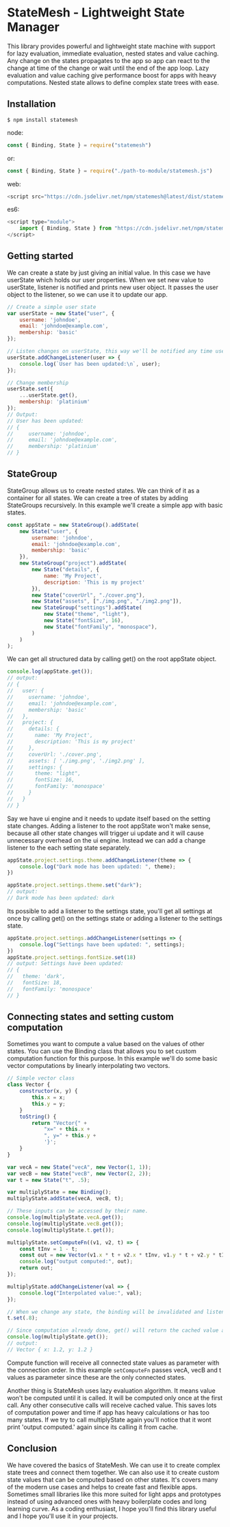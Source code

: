 # StateMesh - Lightweight State Manager

This library provides powerful and lightweight state machine with support for lazy evaluation, immediate evaluation, nested states and value caching.
Any change on the states propagates to the app so app can react to the change at time of the change or wait until the end of the app loop.
Lazy evaluation and value caching give performance boost for apps with heavy computations.
Nested state allows to define complex state trees with ease.

## Installation


```shell
$ npm install statemesh
```

node:
```javascript
const { Binding, State } = require("statemesh")
```

or:
```javascript
const { Binding, State } = require("./path-to-module/statemesh.js")
```

web:
```javascript
<script src="https://cdn.jsdelivr.net/npm/statemesh@latest/dist/statemesh.min.js"> </script>
```

es6:
```javascript
<script type="module">
    import { Binding, State } from "https://cdn.jsdelivr.net/npm/statemesh@latest/dist/statemesh.module.js"
</script>
```


## Getting started

We can create a state by just giving an initial value. In this case we have userState which holds our user properties. When we set new value to userState, listener is notified and prints new user object. It passes the user object to the listener, so we can use it to update our app.

```javascript
// Create a simple user state
var userState = new State("user", {
    username: 'johndoe',
    email: 'johndoe@example.com',
    membership: 'basic'
});

// Listen changes on userState, this way we'll be notified any time userState is changed.
userState.addChangeListener(user => {
    console.log(`User has been updated:\n`, user);
});

// Change membership
userState.set({
    ...userState.get(),
    membership: 'platinium'
});
// Output: 
// User has been updated: 
// {
//     username: 'johndoe',
//     email: 'johndoe@example.com',
//     membership: 'platinium'
// }

```

## StateGroup

StateGroup allows us to create nested states. We can think of it as a container for all states.
We can create a tree of states by adding StateGroups recursively. In this example we'll create a simple
app with basic states.

```javascript
const appState = new StateGroup().addState(
    new State("user", {
        username: 'johndoe',
        email: 'johndoe@example.com',
        membership: 'basic'
    }),
    new StateGroup("project").addState(
        new State("details", {
            name: 'My Project',
            description: 'This is my project'
        }),
        new State("coverUrl", "./cover.png"),
        new State("assets", ["./img.png", "./img2.png"]),
        new StateGroup("settings").addState(
            new State("theme", "light"),
            new State("fontSize", 16),
            new State("fontFamily", "monospace"),
        )
    )
);
```

We can get all structured data by calling get() on the root appState object.

```javascript
console.log(appState.get());
// output:
// {
//   user: {
//     username: 'johndoe',
//     email: 'johndoe@example.com',
//     membership: 'basic'
//   },
//   project: {
//     details: { 
//       name: 'My Project', 
//       description: 'This is my project' 
//     },
//     coverUrl: './cover.png',
//     assets: [ './img.png', './img2.png' ],
//     settings: { 
//       theme: "light", 
//       fontSize: 16, 
//       fontFamily: 'monospace' 
//     }
//   }
// }
```

Say we have ui engine and it needs to update itself based on the setting state changes.
Adding a listener to the root appState won't make sense, because all other state changes will trigger ui update and 
it will cause unnecessary overhead on the ui engine. Instead we can add a change listener to the each setting state separately.

```javascript
appState.project.settings.theme.addChangeListener(theme => {
    console.log("Dark mode has been updated: ", theme);
})

appState.project.settings.theme.set("dark");
// output: 
// Dark mode has been updated: dark
```

Its possible to add a listener to the settings state, you'll get all settings at once by calling get() on the settings state or adding a listener to the settings state.

```javascript
appState.project.settings.addChangeListener(settings => {
    console.log("Settings have been updated: ", settings);
})
appState.project.settings.fontSize.set(18)
// output: Settings have been updated:
// {
//   theme: 'dark',
//   fontSize: 18,
//   fontFamily: 'monospace'
// }
```

## Connecting states and setting custom computation

Sometimes you want to compute a value based on the values of other states. 
You can use the Binding class that allows you to set custom computation function for this purpose.
In this example we'll do some basic vector computations by linearly interpolating two vectors.

```javascript
// Simple vector class
class Vector {
    constructor(x, y) {
        this.x = x;
        this.y = y;
    }
    toString() {
        return "Vector{" +
            "x=" + this.x +
            ", y=" + this.y +
            '}';
    }
}

var vecA = new State("vecA", new Vector(1, 1));
var vecB = new State("vecB", new Vector(2, 2));
var t = new State("t", .5);

var multiplyState = new Binding();
multiplyState.addState(vecA, vecB, t);

// These inputs can be accessed by their name.
console.log(multiplyState.vecA.get());
console.log(multiplyState.vecB.get());
console.log(multiplyState.t.get());

multiplyState.setComputeFn((v1, v2, t) => {
    const tInv = 1 - t;
    const out = new Vector(v1.x * t + v2.x * tInv, v1.y * t + v2.y * tInv);
    console.log("output computed:", out);
    return out;
});

multiplyState.addChangeListener(val => {
    console.log("Interpolated value:", val);
});

// When we change any state, the binding will be invalidated and listener will be notified.
t.set(.8);

// Since computation already done, get() will return the cached value and won't print 'output computed'
console.log(multiplyState.get());
// output:
// Vector { x: 1.2, y: 1.2 }
```

Compute function will receive all connected state values as parameter with the connection order. In this example `setComputeFn` passes vecA, vecB and t values as parameter since these are the only connected states.

Another thing is StateMesh uses lazy evaluation algorithm. It means value won't be computed until it is called. It will be computed only once at the first call. Any other consecutive calls will receive cached value. This saves lots of computation power and time if app has heavy calculations or has too many states. If we try to call multiplyState again you'll notice that it wont print 'output computed.' again since its calling it from cache.

## Conclusion
We have covered the basics of StateMesh. We can use it to create complex state trees and connect them together. We can also use it to create custom state values that can be computed based on other states. It's covers many of the modern use cases and helps to create fast and flexible apps. Sometimes small libraries like this more suited for light apps and prototypes instead of using advanced ones with heavy boilerplate codes and long learning curve. As a coding enthusiast, I hope you'll find this library useful and I hope you'll use it in your projects.